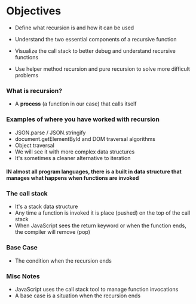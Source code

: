 # Objectives

* Define what recursion is and how it can be used

* Understand the two essential components of a recursive function

* Visualize the call stack to better debug and understand recursive functions
* Use helper method recursion and pure recursion to solve more difficult problems

### What is recursion?
* A **process** (a function in our case) that calls itself

### Examples of where you have worked with recursion
* JSON.parse / JSON.stringify
* document.getElementById and DOM traversal algorithms
* Object traversal
* We will see it with more complex data structures
* It's sometimes a cleaner alternative to iteration

#### IN almost all program languages, there is a built in data structure that manages what happens when functions are invoked

### The call stack
* It's a stack data structure
* Any time a function is invoked it is place (pushed) on the top of the call stack
* When JavaScript sees the return keyword or when the function ends, the compiler will remove (pop)

### Base Case
* The condition when the recursion ends

### Misc Notes 
* JavaScript uses the call stack tool to manage function invocations
* A base case is a situation when the recursion ends